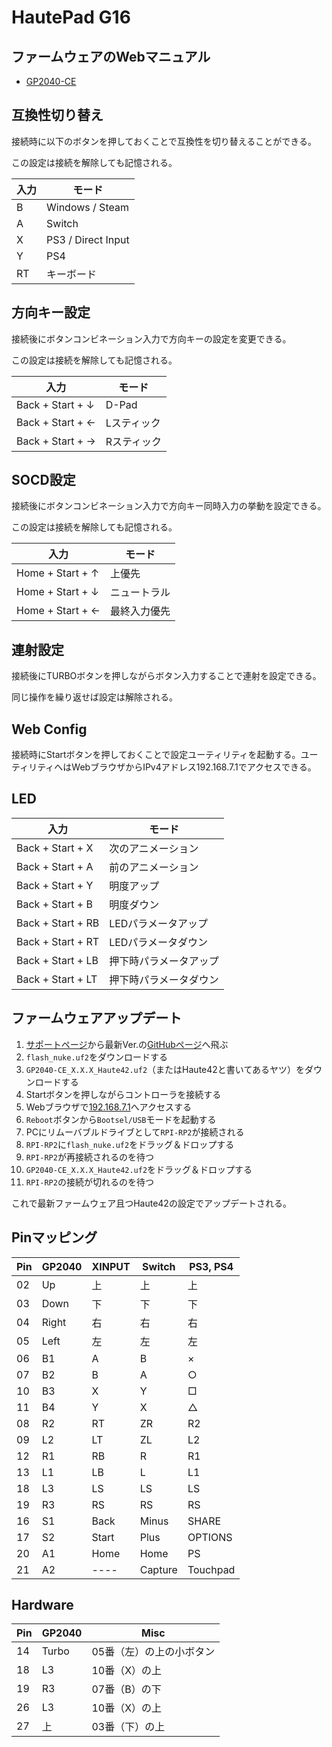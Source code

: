 # HautePad G16

## ファームウェアのWebマニュアル

- [GP2040-CE](https://gp2040-ce.info/)

## 互換性切り替え

接続時に以下のボタンを押しておくことで互換性を切り替えることができる。

この設定は接続を解除しても記憶される。

| 入力 | モード |
| --- | --- |
| B | Windows / Steam |
| A | Switch |
| X | PS3 / Direct Input |
| Y | PS4 |
| RT | キーボード |

## 方向キー設定

接続後にボタンコンビネーション入力で方向キーの設定を変更できる。

この設定は接続を解除しても記憶される。

| 入力 | モード |
| --- | --- |
| Back + Start + ↓ | D-Pad |
| Back + Start + ← | Lスティック |
| Back + Start + → | Rスティック |

## SOCD設定

接続後にボタンコンビネーション入力で方向キー同時入力の挙動を設定できる。

この設定は接続を解除しても記憶される。

| 入力 | モード |
| --- | --- |
| Home + Start + ↑ | 上優先 |
| Home + Start + ↓ | ニュートラル |
| Home + Start + ← | 最終入力優先 |

## 連射設定

接続後にTURBOボタンを押しながらボタン入力することで連射を設定できる。

同じ操作を繰り返せば設定は解除される。

## Web Config

接続時にStartボタンを押しておくことで設定ユーティリティを起動する。ユーティリティへはWebブラウザからIPv4アドレス192.168.7.1でアクセスできる。

## LED

| 入力 | モード |
| --- | --- |
| Back + Start + X | 次のアニメーション |
| Back + Start + A | 前のアニメーション |
| Back + Start + Y | 明度アップ |
| Back + Start + B | 明度ダウン |
| Back + Start + RB | LEDパラメータアップ |
| Back + Start + RT | LEDパラメータダウン |
| Back + Start + LB | 押下時パラメータアップ |
| Back + Start + LT | 押下時パラメータダウン |

## ファームウェアアップデート

1. [サポートページ](https://haute42.com/supports/)から最新Ver.の[GitHubページ](https://github.com/OpenStickCommunity/GP2040-CE/releases)へ飛ぶ
2. `flash_nuke.uf2`をダウンロードする
3. `GP2040-CE_X.X.X_Haute42.uf2`（またはHaute42と書いてあるヤツ）をダウンロードする
4. Startボタンを押しながらコントローラを接続する
5. Webブラウザで[192.168.7.1](http://192.168.7.1/)へアクセスする
6. `Reboot`ボタンから`Bootsel/USB`モードを起動する
7. PCにリムーバブルドライブとして`RPI-RP2`が接続される
8. `RPI-RP2`に`flash_nuke.uf2`をドラッグ＆ドロップする
9. `RPI-RP2`が再接続されるのを待つ
10. `GP2040-CE_X.X.X_Haute42.uf2`をドラッグ＆ドロップする
11. `RPI-RP2`の接続が切れるのを待つ

これで最新ファームウェア且つHaute42の設定でアップデートされる。

## Pinマッピング

| Pin | GP2040 | XINPUT | Switch | PS3, PS4 |
| --- | --- | --- | --- | --- |
| 02 | Up | 上 | 上 | 上 |
| 03 | Down | 下 | 下 | 下 |
| 04 | Right | 右 | 右 | 右 |
| 05 | Left | 左 | 左 | 左 |
| 06 | B1 | A | B | × |
| 07 | B2 | B | A | ○ |
| 10 | B3 | X | Y | □ |
| 11 | B4 | Y | X | △ |
| 08 | R2 | RT | ZR | R2 |
| 09 | L2 | LT | ZL | L2 |
| 12 | R1 | RB | R | R1 |
| 13 | L1 | LB | L | L1 |
| 18 | L3 | LS | LS | LS |
| 19 | R3 | RS | RS | RS |
| 16 | S1 | Back | Minus | SHARE |
| 17 | S2 | Start | Plus | OPTIONS |
| 20 | A1 | Home | Home | PS |
| 21 | A2 | ---- | Capture | Touchpad |

## Hardware

| Pin | GP2040 | Misc |
| --- | --- | --- |
| 14 | Turbo | 05番（左）の上の小ボタン |
| 18 | L3 | 10番（X）の上 |
| 19 | R3 | 07番（B）の下 |
| 26 | L3 | 10番（X）の上 |
| 27 | 上 | 03番（下）の上 |
